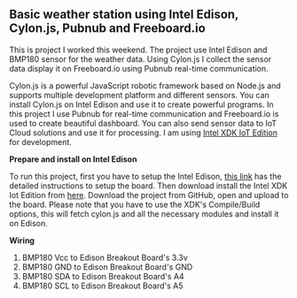 Basic weather station using Intel Edison, Cylon.js, Pubnub and Freeboard.io
-------------------------------------

This is project I worked this weekend. The project use Intel Edison and BMP180 sensor for the weather data. Using Cylon.js I collect the sensor data display it on Freeboard.io using Pubnub real-time communication. 

Cylon.js is a powerful JavaScript robotic framework based on Node.js and supports multiple development platform and different sensors. You can install Cylon.js on Intel Edison and use it to create powerful programs. In this project I use Pubnub for real-time communication and Freeboard.io is used to create beautiful dashboard. You can also send sensor data to IoT Cloud solutions and use it for processing. I am using [Intel XDK IoT Edition](https://software.intel.com/en-us/html5/xdk-iot) for development.

**Prepare and install on Intel Edison**

To run this project, first you have to setup the Intel Edison, [this link](https://software.intel.com/en-us/iot/getting-started) has the detailed instructions to setup the board. Then download install the Intel XDK Iot Edition from [here](https://software.intel.com/en-us/html5/xdk-iot). Download the project from GitHub, open and upload to the board. Please note that you have to use the XDK's Compile/Build options, this will fetch cylon.js and all the necessary modules and install it on Edison.

**Wiring**

 1. BMP180 Vcc to Edison Breakout Board's 3.3v 
 2. BMP180 GND to Edison Breakout Board's GND 
 3. BMP180 SDA to Edison Breakout Board's A4 
 4. BMP180 SCL to Edison Breakout Board's A5



